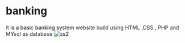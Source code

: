 # banking
It is a basic banking system website build using HTML ,CSS , PHP and MYsql as database
![ss2](https://github.com/sandeep13122002/banking/assets/99673489/680d0e9e-3291-48c1-b6cb-ddf9d1ee06ca)
